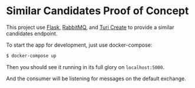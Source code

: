 # Similar Candidates Proof of Concept

This project use [Flask](https://flask.palletsprojects.com/en/1.1.x/), [RabbitMQ](https://www.rabbitmq.com/), and [Turi Create](https://github.com/apple/turicreate) to provide a similar candidates endpoint.

To start the app for development, just use docker-compose:

```sh
$ docker-compose up
```

Then you should see it running in its full glory on `localhost:5000`.

And the consumer will be listening for messages on the default exchange.
